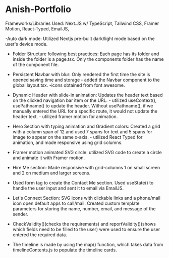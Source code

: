 # Anish-Portfolio
Frameworks/Libraries Used: Next.JS w/ TypeScript, Tailwind CSS, Framer Motion, React-Typed, EmailJS,

-Auto dark mode: Utilized Nextjs pre-built dark/light mode based on the user's device mode.

- Folder Structure following best practices: Each page has its folder and inside the folder is a page.tsx. Only the components folder has the name of the component file.

- Persistent Navbar with blur: Only rendered the first time the site is opened saving time and storage - added the Navbar component to the global layout.tsx. -icons obtained from font awesome.

- Dynamic Header with slide-in animation: Updates the header text based on the clicked navigation bar item or the URL. - utilized useContext(), usePathname() to update the header. Without usePathname(), if we manually entered the URL for a specific route, it would not update the header text. - utilized framer motion for animation.

- Hero Section with typing animation and Gradient colors: Created a grid with a column span of 12 and used 7 spans for text and 5 spans for image to appear on the same x-axis. - utilized React Typed for animation, and made responsive using grid columns.

- Framer motion animated SVG circle: utilized SVG code to create a circle and animate it with Framer motion.

- Hire Me section: Made responsive with grid-columns 1 on small screen and 2 on medium and larger screens. 

- Used form tag to create the Contact Me section. Used useState() to handle the user input and sent it to email via EmailJS.

- Let's Connect Section: SVG icons with clickable links and a phone/mail icon open default apps to call/mail. Created custom template parameters for storing the name, number, email, and message of the sender.

- CheckValidity()(checks the requirements) and reportValidity()(shows which fields need to be filled to the user) were used to ensure the user entered the required data.

- The timeline is made by using the map() function, which takes data from timelineContents.js to populate the timeline cards.
